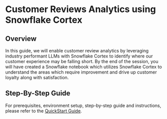 # Customer Reviews Analytics using Snowflake Cortex

## Overview
In this guide, we will enable customer review analytics by leveraging industry performant LLMs with Snowflake Cortex to identify where our customer experience may be falling short. By the end of the session, you will have created a Snowflake notebook which utilizes Snowflake Cortex to understand the areas which require improvement and drive up customer loyalty along with satisfaction. 

## Step-By-Step Guide
For prerequisites, environment setup, step-by-step guide and instructions, please refer to the [QuickStart Guide](https://quickstarts.snowflake.com/guide/customer_reviews_analytics_using_snowflake_cortex/index.html?index=..%2F..index#0).

